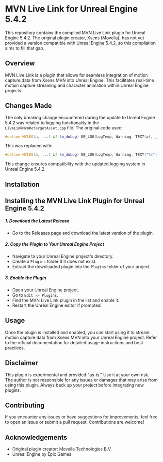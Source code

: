 # MVN Live Link for Unreal Engine 5.4.2

This repository contains the compiled MVN Live Link plugin for Unreal Engine 5.4.2. The original plugin creator, Xsens (Movella), has not yet provided a version compatible with Unreal Engine 5.4.2, so this compilation aims to fill that gap.

## Overview

MVN Live Link is a plugin that allows for seamless integration of motion capture data from Xsens MVN into Unreal Engine. This facilitates real-time motion capture streaming and character animation within Unreal Engine projects.

## Changes Made

The only breaking change encountered during the update to Unreal Engine 5.4.2 was related to logging functionality in the `LiveLinkMvnRetargetAsset.cpp` file. The original code used:

```cpp
#define MYLOG(a, ...) if (m_doLog) UE_LOG(LogTemp, Warning, TEXT(a), __VA_ARGS__)
```

This was replaced with:

```cpp
#define MYLOG(a, ...) if (m_doLog) UE_LOG(LogTemp, Warning, TEXT("%s"), *FString::Printf(TEXT(a), ##__VA_ARGS__))
```

This change ensures compatibility with the updated logging system in Unreal Engine 5.4.2.

## Installation

## Installing the MVN Live Link Plugin for Unreal Engine 5.4.2

##### 1. Download the Latest Release
- Go to the Releases page and download the latest version of the plugin.

##### 2. Copy the Plugin to Your Unreal Engine Project
- Navigate to your Unreal Engine project's directory.
- Create a `Plugins` folder if it does not exist.
- Extract the downloaded plugin into the `Plugins` folder of your project.

##### 3. Enable the Plugin
- Open your Unreal Engine project.
- Go to `Edit -> Plugins`.
- Find the MVN Live Link plugin in the list and enable it.
- Restart the Unreal Engine editor if prompted.


## Usage

Once the plugin is installed and enabled, you can start using it to stream motion capture data from Xsens MVN into your Unreal Engine project. Refer to the official documentation for detailed usage instructions and best practices.

## Disclaimer

This plugin is experimental and provided "as-is." Use it at your own risk. The author is not responsible for any issues or damages that may arise from using this plugin. Always back up your project before integrating new plugins.

## Contributing

If you encounter any issues or have suggestions for improvements, feel free to open an issue or submit a pull request. Contributions are welcome!

## Acknowledgements

- Original plugin creator: Movella Technologies B.V.
- Unreal Engine by Epic Games
